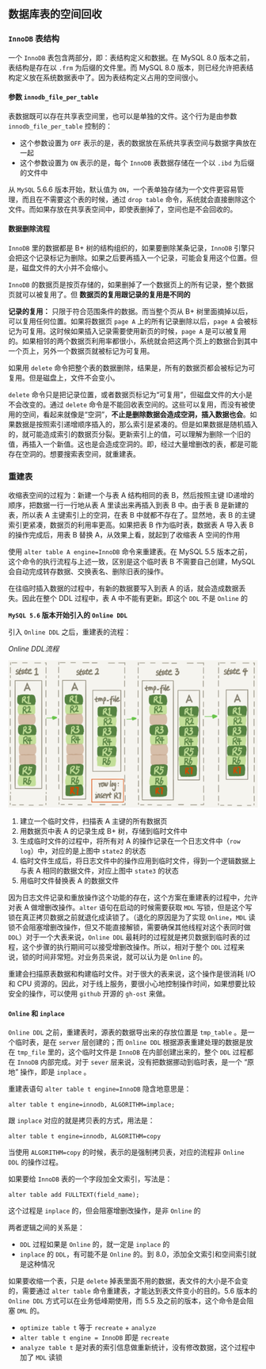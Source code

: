 ## 数据库表的空间回收

### `InnoDB` 表结构

一个 `InnoDB` 表包含两部分，即：表结构定义和数据。在 MySQL 8.0 版本之前，表结构是存在以 `.frm` 为后缀的文件里。而 MySQL 8.0 版本，则已经允许把表结构定义放在系统数据表中了。因为表结构定义占用的空间很小。

#### 参数 `innodb_file_per_table`

表数据既可以存在共享表空间里，也可以是单独的文件。这个行为是由参数 `innodb_file_per_table` 控制的：

* 这个参数设置为 `OFF` 表示的是，表的数据放在系统共享表空间与数据字典放在一起
* 这个参数设置为 `ON` 表示的是，每个 `InnoDB` 表数据存储在一个以 `.ibd` 为后缀的文件中

从 `MySQL` 5.6.6 版本开始，默认值为 `ON`，一个表单独存储为一个文件更容易管理，而且在不需要这个表的时候，通过 `drop table` 命令，系统就会直接删除这个文件。而如果存放在共享表空间中，即使表删掉了，空间也是不会回收的。

#### 数据删除流程

`InnoDB` 里的数据都是 B+ 树的结构组织的，如果要删除某条记录，`InnoDB` 引擎只会把这个记录标记为删除。如果之后要再插入一个记录，可能会复用这个位置。但是，磁盘文件的大小并不会缩小。

`InnoDB` 的数据页是按页存储的，如果删掉了一个数据页上的所有记录，整个数据页就可以被复用了。但 **数据页的复用跟记录的复用是不同的** 

**记录的复用：** 只限于符合范围条件的数据。而当整个页从 B+ 树里面摘掉以后，可以复用任何位置。如果将数据页 `page A` 上的所有记录删除以后，`page A` 会被标记为可复用。这时候如果插入记录需要使用新页的时候，`page A` 是可以被复用的。如果相邻的两个数据页利用率都很小，系统就会把这两个页上的数据合到其中一个页上，另外一个数据页就被标记为可复用。

如果用 `delete` 命令把整个表的数据删除，结果是，所有的数据页都会被标记为可复用。但是磁盘上，文件不会变小。

`delete` 命令只是把记录位置，或者数据页标记为“可复用”，但磁盘文件的大小是不会改变的。通过 `delete` 命令是不能回收表空间的。这些可以复用，而没有被使用的空间，看起来就像是“空洞”，**不止是删除数据会造成空洞，插入数据也会**。如果数据是按照索引递增顺序插入的，那么索引是紧凑的。但是如果数据是随机插入的，就可能造成索引的数据页分裂。更新索引上的值，可以理解为删除一个旧的值，再插入一个新值。这也是会造成空洞的。即，经过大量增删改的表，都是可能存在空洞的。想要搜索表空间，就重建表。

### 重建表

收缩表空间的过程为：新建一个与表 A 结构相同的表 B，然后按照主键 ID递增的顺序，把数据一行一行地从表 A 里读出来再插入到表 B 中。由于表 B 是新建的表，所以表 A 主键索引上的空洞，在表 B 中就都不存在了。显然地，表 B 的主键索引更紧凑，数据页的利用率更高。如果把表 B 作为临时表，数据表 A 导入表 B 的操作完成后，用表 B 替换 A，从效果上看，就起到了收缩表 A 空间的作用

使用 `alter table A engine=InnoDB` 命令来重建表。在 MySQL 5.5 版本之前，这个命令的执行流程与上述一致，区别是这个临时表 B 不需要自己创建，MySQL 会自动完成转存数据、交换表名、删除旧表的操作。

在往临时插入数据的过程中，有新的数据要写入到表 A 的话，就会造成数据丢失。因此在整个 DDL 过程中，表 A 中不能有更新。即这个 `DDL` 不是 `Online` 的

**`MySQL 5.6` 版本开始引入的 `Online DDL`**

引入 `Online DDL` 之后，重建表的流程：

*Online DDL流程*

![](../Images/Performance/OnlineDDL过程.png)

1. 建立一个临时文件，扫描表 A 主键的所有数据页
2. 用数据页中表 A 的记录生成 B+ 树，存储到临时文件中
3. 生成临时文件的过程中，将所有对 A 的操作记录在一个日志文件中（`row log`）中，对应的是上图中 `state2` 的状态
4. 临时文件生成后，将日志文件中的操作应用到临时文件，得到一个逻辑数据上与表 A 相同的数据文件，对应上图中 `state3` 的状态
5. 用临时文件替换表 A 的数据文件

因为日志文件记录和重放操作这个功能的存在，这个方案在重建表的过程中，允许对表 A 做增删改操作。`alter` 语句在启动的时候需要获取 `MDL` 写锁，但是这个写锁在真正拷贝数据之前就退化成读锁了。（退化的原因是为了实现 `Online`，`MDL` 读锁不会阻塞增删改操作，但又不能直接解锁，需要确保其他线程对这个表同时做 `DDL`）对于一个大表来说，`Online DDL` 最耗时的过程就是拷贝数据到临时表的过程，这个步骤的执行期间可以接受增删改操作。所以，相对于整个 `DDL` 过程来说，锁的时间非常短。对业务员来说，就可以认为是 `Online` 的。

重建会扫描原表数据和构建临时文件。对于很大的表来说，这个操作是很消耗 I/O 和 CPU 资源的。因此，对于线上服务，要很小心地控制操作时间，如果想要比较安全的操作，可以使用 `github` 开源的 `gh-ost` 来做。

#### `Online` 和 `inplace`

`Online DDL` 之前，重建表时，源表的数据导出来的存放位置是 `tmp_table` 。是一个临时表，是在 `server` 层创建的；而 `Online DDL` 根据源表重建处理的数据是放在 `tmp_file` 里的，这个临时文件是 `InnoDB` 在内部创建出来的，整个 `DDL` 过程都在 `InnoDB` 内部完成。对于 `sever` 层来说，没有把数据挪动到临时表，是一个 “原地” 操作，即是 `inplace` 。

重建表语句 `alter table t engine=InnoDB` 隐含地意思是：

```mysql
alter table t engine=innodb, ALGORITHM=implace;
```

跟 `inplace` 对应的就是拷贝表的方式，用法是：

```mysql
alter table t engine=innodb, ALGORITHM=copy
```

当使用 `ALGORITHM=copy` 的时候，表示的是强制拷贝表，对应的流程非 `Online DDL` 的操作过程。

如果要给 `InnoDB` 表的一个字段加全文索引，写法是：

```mysql
alter table add FULLTEXT(field_name);
```

这个过程是 `inplace` 的，但会阻塞增删改操作，是非 `Online` 的

两者逻辑之间的关系是：

* `DDL` 过程如果是 `Online` 的，就一定是 `inplace` 的
* `inplace` 的 `DDL`，有可能不是 `Online` 的。到 8.0，添加全文索引和空间索引就是这种情况

如果要收缩一个表，只是 `delete` 掉表里面不用的数据，表文件的大小是不会变的，需要通过 `alter table` 命令重建表，才能达到表文件变小的目的。5.6 版本的 `Online DDL` 方式可以在业务低峰期使用，而 5.5 及之前的版本，这个命令是会阻塞 `DML` 的。

* `optimize table t` 等于 `recreate` + `analyze`
* `alter table t engine = InnoDB` 即是 `recreate`
* `analyze table t` 是对表的索引信息做重新统计，没有修改数据，这个过程中加了 `MDL` 读锁

